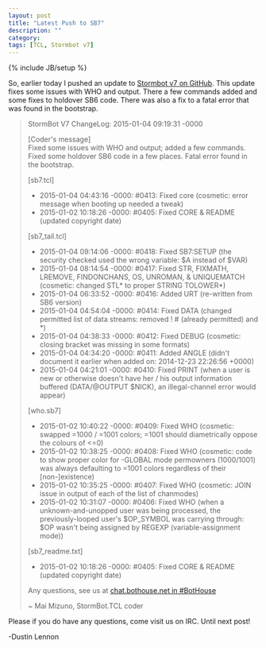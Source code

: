 ```yaml
---
layout: post
title: "Latest Push to SB7"
description: ""
category: 
tags: [TCL, Stormbot v7]
---
```

{% include JB/setup %}

So, earlier today I pushed an update to [Stormbot v7 on GitHub](https://github.com/StormbotTCL/Stormbot7). This update fixes some issues with WHO and
output. There a few commands added and some fixes to holdover SB6 code. There was also a fix to a fatal error that was found in the bootstrap.

<!-- more -->

> StormBot V7 ChangeLog: 2015-01-04 09:19:31 -0000<br />
>
> [Coder's message] <br />
> Fixed some issues with WHO and output; added a few commands. Fixed some holdover SB6 code in a few places. Fatal error found in the bootstrap.<br />
>
> [sb7.tcl]<br />
> * 2015-01-04 04:43:16 -0000: #0413: Fixed core (cosmetic: error message when booting up needed a tweak)<br />
> * 2015-01-02 10:18:26 -0000: #0405: Fixed CORE & README (updated copyright date)<br />
>
> [sb7_tail.tcl]<br />
> * 2015-01-04 09:14:06 -0000: #0418: Fixed SB7:SETUP (the security checked used the wrong variable: $A instead of $VAR)<br />
> * 2015-01-04 08:14:54 -0000: #0417: Fixed STR, FIXMATH, LREMOVE, FINDONCHANS, OS, UNROMAN, & UNIQUEMATCH (cosmetic: changed STL* to proper STRING TOLOWER*)<br />
> * 2015-01-04 06:33:52 -0000: #0416: Added URT (re-written from SB6 version)<br />
> * 2015-01-04 04:54:04 -0000: #0414: Fixed DATA (changed permitted list of data streams: removed ! # (already permitted) and *)<br />
> * 2015-01-04 04:38:33 -0000: #0412: Fixed DEBUG (cosmetic: closing bracket was missing in some formats)<br />
> * 2015-01-04 04:34:20 -0000: #0411: Added ANGLE (didn't document it earlier when added on: 2014-12-23 22:26:56 +0000)<br />
> * 2015-01-04 04:21:01 -0000: #0410: Fixed PRINT (when a user is new or otherwise doesn't have her / his output information buffered (DATA/@OUTPUT $NICK), an illegal-channel error would appear)<br />
>
> [who.sb7]<br />
> * 2015-01-02 10:40:22 -0000: #0409: Fixed WHO (cosmetic: swapped =1000 / =1001 colors; =1001 should diametrically oppose the colours of <=0)<br />
> * 2015-01-02 10:38:25 -0000: #0408: Fixed WHO (cosmetic: code to show proper color for -GLOBAL mode permowners (1000/1001) was always defaulting to =1001 colors regardless of their [non-]existence)<br />
> * 2015-01-02 10:35:25 -0000: #0407: Fixed WHO (cosmetic: JOIN issue in output of each of the list of chanmodes)<br />
> * 2015-01-02 10:31:07 -0000: #0406: Fixed WHO (when a unknown-and-unopped user was being processed, the previously-looped user's $OP_SYMBOL was carrying through: $OP wasn't being assigned by REGEXP (variable-assignment mode))<br />
>
> [sb7_readme.txt]<br />
> * 2015-01-02 10:18:26 -0000: #0405: Fixed CORE & README (updated copyright date)<br />
>
> Any questions, see us at [chat.bothouse.net in #BotHouse](irc://chat.bothouse.net/bothouse)<br />
>
> ~ Mai Mizuno, StormBot.TCL coder

Please if you do have any questions, come visit us on IRC. Until next post!

-Dustin Lennon